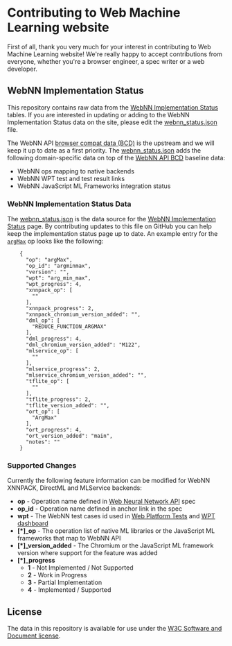 # Contributing to Web Machine Learning website

First of all, thank you very much for your interest in contributing to Web Machine Learning website! We're really happy to accept contributions from everyone, whether you're a browser engineer, a spec writer or a web developer.

## WebNN Implementation Status

This repository contains raw data from the [WebNN Implementation Status](https://webmachinelearning.github.io/webnn-status/) tables. If you are interested in updating or adding to the WebNN Implementation Status data on the site, please edit the [webnn_status.json](./assets/json/webnn_status.json) file.

The WebNN API [browser compat data (BCD)](https://github.com/search?q=repo%3Amdn%2Fbrowser-compat-data+webnn&type=code) is the upstream and we will keep it up to date as a first priority. The [webnn_status.json](./assets/json/webnn_status.json) adds the following domain-specific data on top of the [WebNN API BCD](https://github.com/search?q=repo%3Amdn%2Fbrowser-compat-data+webnn&type=code) baseline data:

- WebNN ops mapping to native backends
- WebNN WPT test and test result links
- WebNN JavaScript ML Frameworks integration status

### WebNN Implementation Status Data

The [webnn_status.json](./assets/json/webnn_status.json) is the data source for the [WebNN Implementation Status](https://webmachinelearning.github.io/webnn-status/) page. By contributing updates to this file on GitHub you can help keep the implementation status page up to date. An example entry for the [`argMax`](https://www.w3.org/TR/webnn/#dom-mlgraphbuilder-argmax) op looks like the following:

```
    {
      "op": "argMax",
      "op_id": "argminmax",
      "version": "",
      "wpt": "arg_min_max",
      "wpt_progress": 4,
      "xnnpack_op": [
        ""
      ],
      "xnnpack_progress": 2,
      "xnnpack_chromium_version_added": "",
      "dml_op": [
        "REDUCE_FUNCTION_ARGMAX"
      ],
      "dml_progress": 4,
      "dml_chromium_version_added": "M122",
      "mlservice_op": [
        ""
      ],
      "mlservice_progress": 2,
      "mlservice_chromium_version_added": "",
      "tflite_op": [
        ""
      ],
      "tflite_progress": 2,
      "tflite_version_added": "",
      "ort_op": [
        "ArgMax"
      ],
      "ort_progress": 4,
      "ort_version_added": "main",
      "notes": ""
    }
```    

### Supported Changes

Currently the following feature information can be modified for WebNN XNNPACK, DirectML and MLService backends:

* **op** - Operation name defined in [Web Neural Network API](https://www.w3.org/TR/webnn/) spec
* **op_id** - Operation name defined in anchor link in the spec
* **wpt** - The WebNN test cases id used in [Web Platform Tests](https://github.com/web-platform-tests/wpt/tree/master/webnn) and [WPT dashboard](https://wpt.fyi/)
* **[*]_op** - The operation list of native ML libraries or the JavaScript ML frameworks that map to WebNN API
* **[*]_version_added** - The Chromium or the JavaScript ML framework version where support for the feature was added
* **[*]_progress**
    * **1** - Not Implemented / Not Supported
    * **2** - Work in Progress
    * **3** - Partial Implementation
    * **4** - Implemented / Supported

## License

The data in this repository is available for use under the [W3C Software and Document license](https://www.w3.org/Consortium/Legal/copyright-software).